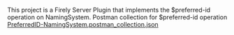 This project is a Firely Server Plugin that implements the $preferred-id operation on NamingSystem.
Postman collection for $preferred-id operation
[PreferredID-NamingSystem.postman_collection.json](https://github.com/user-attachments/files/16716920/PreferredID-NamingSystem.postman_collection.json)
